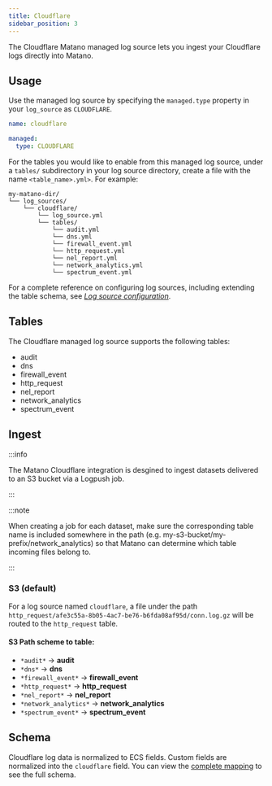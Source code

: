 ```yaml
---
title: Cloudflare
sidebar_position: 3
---
```


The Cloudflare Matano managed log source lets you ingest your Cloudflare logs directly into Matano.

## Usage

Use the managed log source by specifying the `managed.type` property in your `log_source` as `CLOUDFLARE`.

```yml
name: cloudflare

managed:
  type: CLOUDFLARE

```

For the tables you would like to enable from this managed log source, under a `tables/` subdirectory in your log source directory, create a file with the name `<table_name>.yml>`. For example:

```
my-matano-dir/
└── log_sources/
    └── cloudflare/
        └── log_source.yml
        └── tables/
            └── audit.yml
            └── dns.yml
            └── firewall_event.yml
            └── http_request.yml
            └── nel_report.yml
            └── network_analytics.yml
            └── spectrum_event.yml
```

For a complete reference on configuring log sources, including extending the table schema, see [_Log source configuration_](../configuration.md).

## Tables

The Cloudflare managed log source supports the following tables:

- audit
- dns
- firewall_event
- http_request
- nel_report
- network_analytics
- spectrum_event

## Ingest

:::info

The Matano Cloudflare integration is desgined to ingest datasets delivered to an S3 bucket via a Logpush job. 

:::

:::note

When creating a job for each dataset, make sure the corresponding table name is included somewhere in the path (e.g. my-s3-bucket/my-prefix/network_analytics) so that Matano can determine which table incoming files belong to.

:::

### S3 (default)

For a log source named `cloudflare`, a file under the path `http_request/afe3c55a-8b05-4ac7-be76-b6fda08af95d/conn.log.gz` will be routed to the `http_request` table.

#### S3 Path scheme to table:

- `*audit*` -> **audit**
- `*dns*` -> **dns**
- `*firewall_event*` -> **firewall_event**
- `*http_request*` -> **http_request**
- `*nel_report*` -> **nel_report**
- `*network_analytics*` -> **network_analytics**
- `*spectrum_event*` -> **spectrum_event**

## Schema

Cloudflare log data is normalized to ECS fields. Custom fields are normalized into the `cloudflare` field. You can view the [complete mapping][1] to see the full schema.

[1]: https://github.com/matanolabs/matano/blob/main/data/managed/log_sources/cloudflare/tables/